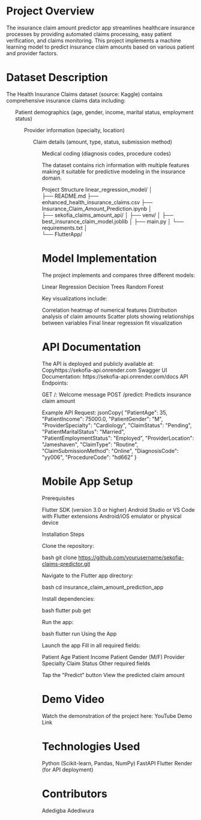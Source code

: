 <h1>Project Overview</h1>
The insurance claim amount predictor app streamlines healthcare insurance processes by providing automated claims processing, easy patient verification, and claims monitoring. This project implements a machine learning model to predict insurance claim amounts based on various patient and provider factors.

<h1>Dataset Description</h1>
The Health Insurance Claims dataset (source: Kaggle) contains comprehensive insurance claims data including:
<ul>Patient demographics (age, gender, income, marital status, employment status)
<ul>Provider information (specialty, location)
<ul>Claim details (amount, type, status, submission method)
<ul>Medical coding (diagnosis codes, procedure codes)

The dataset contains rich information with multiple features making it suitable for predictive modeling in the insurance domain.

Project Structure
linear_regression_model/
│  
├── README.md
├── enhanced_health_insurance_claims.csv
├── Insurance_Claim_Amount_Prediction.ipynb
│   
├── sekofia_claims_amount_api/
│   ├── venv/
│   ├── best_insurance_claim_model.joblib
│   ├── main.py
│   └── requirements.txt
│   
└── FlutterApp/

<h1>Model Implementation</h1>
The project implements and compares three different models:

Linear Regression
Decision Trees
Random Forest

Key visualizations include:

Correlation heatmap of numerical features
Distribution analysis of claim amounts
Scatter plots showing relationships between variables
Final linear regression fit visualization

<h1>API Documentation</h1>
The API is deployed and publicly available at:
Copyhttps://sekofia-api.onrender.com
Swagger UI Documentation: https://sekofia-api.onrender.com/docs
API Endpoints:

GET /: Welcome message
POST /predict: Predicts insurance claim amount

Example API Request:
jsonCopy{
    "PatientAge": 35,
    "PatientIncome": 75000.0,
    "PatientGender": "M",
    "ProviderSpecialty": "Cardiology",
    "ClaimStatus": "Pending",
    "PatientMaritalStatus": "Married",
    "PatientEmploymentStatus": "Employed",
    "ProviderLocation": "Jameshaven",
    "ClaimType": "Routine",
    "ClaimSubmissionMethod": "Online",
    "DiagnosisCode": "yy006",
    "ProcedureCode": "hd662"
}


<h1>Mobile App Setup</h1>
Prerequisites

Flutter SDK (version 3.0 or higher)
Android Studio or VS Code with Flutter extensions
Android/iOS emulator or physical device

Installation Steps

Clone the repository:

bash git clone https://github.com/yourusername/sekofia-claims-predictor.git

Navigate to the Flutter app directory:

bash cd insurance_claim_amount_prediction_app

Install dependencies:

bash flutter pub get

Run the app:

bash flutter run
Using the App

Launch the app
Fill in all required fields:

Patient Age
Patient Income
Patient Gender (M/F)
Provider Specialty
Claim Status
Other required fields


Tap the "Predict" button
View the predicted claim amount

<h1>Demo Video</h1>
Watch the demonstration of the project here: YouTube Demo Link

<h1>Technologies Used</h1>
Python (Scikit-learn, Pandas, NumPy)
FastAPI
Flutter
Render (for API deployment)

<h1>Contributors</h1>
Adedigba Adediwura
